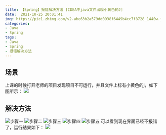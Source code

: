 ```yaml
---
title: 【Spring】报错解决方法 [IDEA中java文件出现小黄色的J]
date:  2021-10-25 20:01:41
img: https://pic1.zhimg.com/v2-abe63b2a579dd0938f6449b4cc7f8728_1440w.jpg?source=172ae18b
categories: 
- Java
- Spring
tags:
- Java
- Spring
- 报错解决方法
---
```


## 场景

上课的时候打开老师的项目发现项目不可运行，并且文件上标有小黄色的j，如下图所示：
![](https://img-blog.csdnimg.cn/9bf992fdd76a42088ee5bbc9dee9c28e.png?x-oss-process=image/watermark,type_ZHJvaWRzYW5zZmFsbGJhY2s,shadow_50,text_Q1NETiBA5Zi75Zi755qE5aaZ5aaZ5bGL,size_20,color_FFFFFF,t_70,g_se,x_16)

## 解决方法

![步骤一](https://img-blog.csdnimg.cn/925845a7f9944d5fb9d9d112cca0ccec.png?x-oss-process=image/watermark,type_ZHJvaWRzYW5zZmFsbGJhY2s,shadow_50,text_Q1NETiBA5Zi75Zi755qE5aaZ5aaZ5bGL,size_20,color_FFFFFF,t_70,g_se,x_16)
![步骤二](https://img-blog.csdnimg.cn/ae23afa21e1846d99579d185fbc75c59.png?x-oss-process=image/watermark,type_ZHJvaWRzYW5zZmFsbGJhY2s,shadow_50,text_Q1NETiBA5Zi75Zi755qE5aaZ5aaZ5bGL,size_20,color_FFFFFF,t_70,g_se,x_16)
![步骤三](https://img-blog.csdnimg.cn/d24ad2179d2e4def8e0eb2688ae87f34.png?x-oss-process=image/watermark,type_ZHJvaWRzYW5zZmFsbGJhY2s,shadow_50,text_Q1NETiBA5Zi75Zi755qE5aaZ5aaZ5bGL,size_20,color_FFFFFF,t_70,g_se,x_16)
![步骤四](https://img-blog.csdnimg.cn/8a08803846cc44079565391cc0ecae9d.png?x-oss-process=image/watermark,type_ZHJvaWRzYW5zZmFsbGJhY2s,shadow_50,text_Q1NETiBA5Zi75Zi755qE5aaZ5aaZ5bGL,size_20,color_FFFFFF,t_70,g_se,x_16)
![步骤五](https://img-blog.csdnimg.cn/8f0e8407755e4e7ab6ca2b7db66dcf37.png?x-oss-process=image/watermark,type_ZHJvaWRzYW5zZmFsbGJhY2s,shadow_50,text_Q1NETiBA5Zi75Zi755qE5aaZ5aaZ5bGL,size_20,color_FFFFFF,t_70,g_se,x_16)
可以看到现在界面已经不报错了，运行结果如下：
![](https://img-blog.csdnimg.cn/8a60c0a1c13649a28a0b1a91895813d6.png?x-oss-process=image/watermark,type_ZHJvaWRzYW5zZmFsbGJhY2s,shadow_50,text_Q1NETiBA5Zi75Zi755qE5aaZ5aaZ5bGL,size_20,color_FFFFFF,t_70,g_se,x_16)
